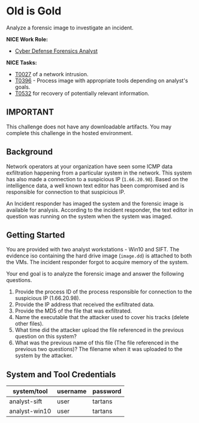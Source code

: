 # Old is Gold

Analyze a forensic image to investigate an incident. 


**NICE Work Role:** 


- [Cyber Defense Forensics Analyst](https://niccs.cisa.gov/workforce-development/nice-framework) 


**NICE Tasks:**


- [T0027](https://niccs.cisa.gov/workforce-development/nice-framework) of a network intrusion.
- [T0396](https://niccs.cisa.gov/workforce-development/nice-framework) - Process image with appropriate tools depending on analyst's goals.
- [T0532](https://niccs.cisa.gov/workforce-development/nice-framework) for recovery of potentially relevant information.


## IMPORTANT

This challenge does not have any downloadable artifacts. You may complete this challenge in the hosted environment. 


## Background

Network operators at your organization have seen some ICMP data exfiltration happening from a particular system in the network. This system has also made a connection to a suspicious IP (`1.66.20.98`). Based on the intelligence data, a well known text editor has been compromised and is responsible for connection to that suspicious IP. 

An Incident responder has imaged the system and the forensic image is available for analysis. According to the incident responder, the text editor in question was running on the system when the system was imaged.

## Getting Started

You are provided with two analyst workstations - Win10 and SIFT. The evidence iso containing the hard drive image (`image.dd`) is attached to both the VMs. The incident responder forgot to acquire memory of the system. 

Your end goal is to analyze the forensic image and answer the following questions.
1. Provide the process ID of the process responsible for connection to the suspicious IP (1.66.20.98).
2. Provide the IP address that received the exfiltrated data.
3. Provide the MD5 of the file that was exfiltrated.
4. Name the executable that the attacker used to cover his tracks (delete other files).
5. What time did the attacker upload the file referenced in the previous question on this system?
6. What was the previous name of this file (The file referenced in the previous two questions)? The filename when it was uploaded to the system by the attacker.

## System and Tool Credentials

| system/tool | username | password |
|-------------|----------|----------|
| analyst-sift   |    user   |  tartans  |
| analyst-win10     |   user    |   tartans |
